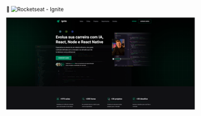 🚀 ![ Rocketseat - Ignite ](https://www.rocketseat.com.br/ignite)

<div align="center">
       <img src="./_imagem/ignite.png"/>
</div>
